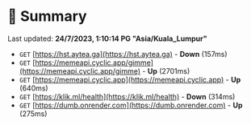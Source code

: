 # 📖 Summary
Last updated: **24/7/2023, 1:10:14 PG "Asia/Kuala_Lumpur"**

- `GET` [https://hst.aytea.ga](https://hst.aytea.ga) - **Down** (157ms)
- `GET` [https://memeapi.cyclic.app/gimme](https://memeapi.cyclic.app/gimme) - **Up** (2701ms)
- `GET` [https://memeapi.cyclic.app](https://memeapi.cyclic.app) - **Up** (640ms)
- `GET` [https://klik.ml/health](https://klik.ml/health) - **Down** (314ms)
- `GET` [https://dumb.onrender.com](https://dumb.onrender.com) - **Up** (275ms)
